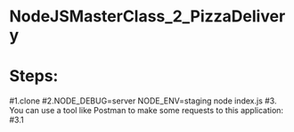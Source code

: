 # NodeJSMasterClass_2_PizzaDelivery
# Steps:
#1.clone
#2.NODE_DEBUG=server  NODE_ENV=staging node index.js
#3. You can use a tool like Postman to make some requests to this application:
#3.1
